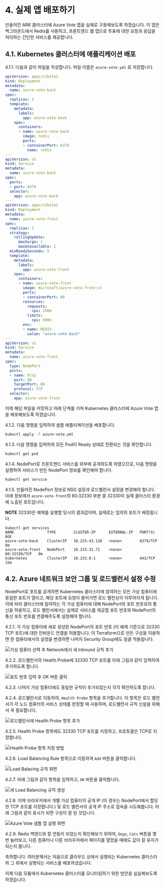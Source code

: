 ﻿# 4. 실제 앱 배포하기

만들어진 ARK 클러스터에 Azure Vote 앱을 실제로 구동해보도록 하겠습니다. 이 앱은 백그라운드에서 Redis를 사용하고, 프론트엔드 웹 앱으로 투표에 대한 요청과 응답을 처리하는 간단한 서비스를 제공합니다.

## 4.1. Kubernetes 클러스터에 애플리케이션 배포

4.1.1. 다음과 같이 파일을 작성합니다. 파일 이름은 `azure-vote.yml` 로 저장합니다.

```yaml
apiVersion: apps/v1beta1
kind: Deployment
metadata:
  name: azure-vote-back
spec:
  replicas: 1
  template:
    metadata:
      labels:
        app: azure-vote-back
    spec:
      containers:
      - name: azure-vote-back
        image: redis
        ports:
        - containerPort: 6379
          name: redis
---
apiVersion: v1
kind: Service
metadata:
  name: azure-vote-back
spec:
  ports:
  - port: 6379
  selector:
    app: azure-vote-back
---
apiVersion: apps/v1beta1
kind: Deployment
metadata:
  name: azure-vote-front
spec:
  replicas: 1
  strategy:
    rollingUpdate:
      maxSurge: 1
      maxUnavailable: 1
  minReadySeconds: 5
  template:
    metadata:
      labels:
        app: azure-vote-front
    spec:
      containers:
      - name: azure-vote-front
        image: microsoft/azure-vote-front:v1
        ports:
        - containerPort: 80
        resources:
          requests:
            cpu: 250m
          limits:
            cpu: 500m
        env:
        - name: REDIS
          value: "azure-vote-back"
---
apiVersion: v1
kind: Service
metadata:
  name: azure-vote-front
spec:
  type: NodePort
  ports:
  - name: http
    port: 80
    targetPort: 80
    protocol: TCP
  selector:
    app: azure-vote-front
```

이제 해당 파일을 커밋하고 아래 단계를 거쳐 Kubernetes 클러스터에 Azure Vote 앱을 배포해보도록 하겠습니다.

4.1.2. 다음 명령을 입력하여 샘플 애플리케이션을 배포합니다.

```sh
kubectl apply -f azure-vote.yml
```

4.1.3. 다음 명령을 입력하여 모든 Pod이 Ready 상태로 전환되는 것을 확인합니다.

```sh
kubectl get pod
```

4.1.4. NodePort로 프론트엔드 서비스를 외부에 공개하도록 하였으므로, 다음 명령을 실행하여 서비스가 만든 NodePort 정보를 확인해야 합니다.

```sh
kubectl get service
```

4.1.5. 만들어진 NodePort 정보로 NSG 설정과 로드밸런서 설정을 변경해야 합니다. 아래 정보에서 `azure-vote-front`의 80:32330 부분 중 32330이 실제 클러스터 환경에 노출된 포트입니다.

**NOTE** 32330은 예제를 실행할 당시의 결과값이며, 실제로는 임의의 포트가 배정됩니다.

```text
kubectl get services
NAME               TYPE        CLUSTER-IP      EXTERNAL-IP   PORT(S)        AGE
azure-vote-back    ClusterIP   10.233.43.128   <none>        6379/TCP       8m
azure-vote-front   NodePort    10.233.31.71    <none>        80:32330/TCP   8m
kubernetes         ClusterIP   10.233.0.1      <none>        443/TCP        15m
```

## 4.2. Azure 네트워크 보안 그룹 및 로드밸런서 설정 수정

NodePort로 포트를 공개하면 Kubernetes 클러스터에 참여하는 모든 가상 컴퓨터에 동일한 포트가 열리고, 해당 포트에 요청이 들어가면 로드 밸런싱이 이루어지게 됩니다. 이에 따라 클러스터에 참여하는 각 가상 컴퓨터에 대해 NodePort의 포트 번호로의 통신을 허용하고, 로드 밸런서에서는 실제로 서비스를 제공할 포트 번호와 NodePort의 통신 포트 번호를 연결해주도록 설정해야 합니다.

4.2.1. 각 가상 컴퓨터에 새로 생성된 NodePort의 포트 번호 (이 예제 기준으로 32330 TCP 포트)에 대한 인바운드 연결을 허용합니다. 이 Terraform으로 만든 구성을 이용하면 한 컴퓨터에서의 설정을 변경하면 나머지 Security Group에도 일괄 적용됩니다.

![가상 컴퓨터 선택 후 Network에서 새 Inbound 규칙 추가](images/2018-03-26-10-43-02.png)

4.2.2. 로드밸런서의 Health Probe에 32330 TCP 포트를 아래 그림과 같이 입력하여 추가하도록 합니다.

![포트 번호 입력 후 OK 버튼 클릭](images/2018-03-26-10-44-08.png)

4.2.3. 나머지 가상 컴퓨터에도 동일한 규칙이 추가되었는지 각각 확인하도록 합니다.

4.2.4. 로드밸런서로 이동하여, `Health Probe` 항목을 추가합니다. 이 항목은 로드 밸런서가 각 노드 컴퓨터의 서비스 상태를 판정할 때 사용하며, 로드밸런서 규칙 신설을 위해서 꼭 필요합니다.

![로드밸런서에 Health Probe 항목 추가](images/2018-03-26-10-46-03.png)

4.2.5. Health Probe 항목에도 32330 TCP 포트를 지정하고, 프로토콜은 TCP로 지정합니다.

![Health Probe 항목 지정 방법](2018-03-26-10-47-14.png)

4.2.6. Load Balancing Rule 항목으로 이동하여 `Add` 버튼을 클릭합니다.

![Load Balacing 규칙 화면](images/2018-03-26-10-48-30.png)

4.2.7. 아래 그림과 같이 항목을 입력하고, `OK` 버튼을 클릭합니다.

![새 Load Balancing 규칙 생성](images/2018-03-26-10-52-20.png)

4.2.8. 이제 브라우저에서 개별 가상 컴퓨터의 공개 IP (이 경우는 NodePort에서 할당한 TCP 포트를 지정합니다.) 및 로드 밸런서의 공개 IP 주소로 접속을 시도해봅니다. 아래 그림과 같이 표시가 되면 구성이 잘 된 것입니다.

![Azure Vote 샘플 앱 실행 화면](images/2018-03-24-03-24-07.png)

4.2.9. Redis 백엔드와 잘 연동이 되었는지 확인해보기 위하여, `Dogs`, `Cats` 버튼을 몇 번 눌러보고, 다른 컴퓨터나 다른 브라우저에서 페이지를 열었을 때에도 값이 잘 유지가 되는지 봅니다.

축하합니다. 여러분께서는 처음으로 클라우드 상에서 실행되는 Kubernetes 클러스터와 그 위에서 실행되는 서비스를 배포하셨습니다.

이제 다음 모듈에서 Kubernetes 클러스터를 모니터링하기 위한 방안을 실습해보도록 하겠습니다.
